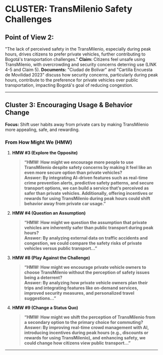 # CLUSTER: TransMilenio Safety Challenges

## Point of View 2: 
"The lack of perceived safety in the TransMilenio, especially during peak hours, drives citizens to prefer private vehicles, further contributing to Bogotá's transportation challenges."
<b>Claim:</b> Citizens feel unsafe using TransMilenio, with overcrowding and security concerns deterring use (LINK 4-5 and Claim 5).
<b>Documents:</b> "Ciudad de Bolívar" and "Cartilla Encuesta de Movilidad 2023" discuss how security concerns, particularly during peak hours, contribute to the preference for private vehicles over public transportation, impacting Bogotá's goal of reducing congestion.

---
## Cluster 3: Encouraging Usage & Behavior Change

**Focus:** Shift user habits away from private cars by making TransMilenio more appealing, safe, and rewarding.

### From **How Might We (HMW)**

1. **HMW #3 (Explore the Opposite)**  
   > **“HMW: How might we encourage more people to use TransMilenio despite safety concerns by making it feel like an even more secure option than private vehicles?  
   Answer: By integrating AI-driven features such as real-time crime prevention alerts, predictive safety patterns, and secure transport options, we can build a service that’s perceived as safer than private vehicles. Additionally, offering incentives or rewards for using TransMilenio during peak hours could shift behavior away from private car usage.”**

2. **HMW #4 (Question an Assumption)**  
   > **“HMW: How might we question the assumption that private vehicles are inherently safer than public transport during peak hours?  
   Answer: By analyzing external data on traffic accidents and congestion, we could compare the safety risks of private vehicles versus public transport…”**

3. **HMW #8 (Play Against the Challenge)**  
   > **“HMW: How might we encourage private vehicle owners to choose TransMilenio without the perception of safety issues being a deterrent?  
   Answer: By analyzing how private vehicle owners plan their trips and integrating features like on-demand services, improved security measures, and personalized travel suggestions…”**

4. **HMW #9 (Change a Status Quo)**  
   > **“HMW: How might we shift the perception of TransMilenio from a secondary option to the primary choice for commuting?  
   Answer: By improving real-time crowd management with AI, introducing incentives during peak hours (e.g., discounts or rewards for using TransMilenio), and enhancing safety, we could change how citizens view public transport…”**

---
